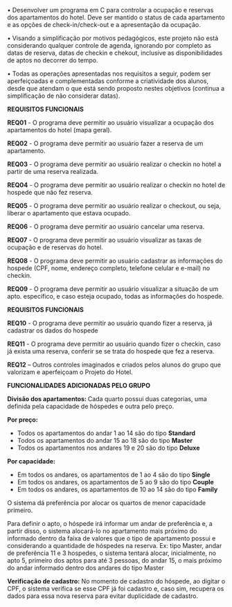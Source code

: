 • Desenvolver um programa em C para controlar a ocupação e reservas dos apartamentos do hotel. Deve ser mantido o status de cada apartamento e as opções de check-in/check-out e a apresentação da ocupação. 

• Visando a simplificação por motivos pedagógicos, este projeto não está considerando qualquer controle de agenda, ignorando por completo as datas de reserva, datas de checkin e chekout, inclusive as disponibilidades de aptos no decorrer do tempo.

• Todas as operações apresentadas nos requisitos a seguir, podem ser aperfeiçoadas e complementadas conforme a criatividade dos alunos, desde que atendam o que está sendo proposto nestes objetivos (continua a simplificação de não considerar datas).

<b>REQUISITOS FUNCIONAIS</b>

<b>REQ01</b> - O programa deve permitir ao usuário visualizar a ocupação dos apartamentos do hotel (mapa geral). 

<b>REQ02</b> - O programa deve permitir ao usuário fazer a reserva de um apartamento. 

<b>REQ03</b> - O programa deve permitir ao usuário realizar o checkin no hotel a partir de uma reserva realizada.

<b>REQ04</b> - O programa deve permitir ao usuário realizar o checkin no hotel de hospede que não fez reserva.

<b>REQ05</b> - O programa deve permitir ao usuário realizar o checkout, ou seja, liberar o apartamento que estava ocupado.

<b>REQ06</b> - O programa deve permitir ao usuário cancelar uma reserva.

<b>REQ07</b> - O programa deve permitir ao usuário visualizar as taxas de ocupação e de reservas do hotel. 

<b>REQ08</b> - O programa deve permitir ao usuário cadastrar as informações do hospede (CPF, nome, endereço completo, telefone celular e e-mail) no checkin. 

<b>REQ09</b> - O programa deve permitir ao usuário visualizar a situação de um apto. específico, e caso esteja ocupado, todas as informações do hospede.

<b>REQUISITOS FUNCIONAIS</b>

<b>REQ10</b> - O programa deve permitir ao usuário quando fizer a reserva, já cadastrar os dados do hospede

<b>REQ11</b> - O programa deve permitir ao usuário quando fizer o checkin, caso já exista uma reserva, conferir se se trata do hospede que fez a reserva. 

<b>REQ12</b> – Outros controles 
imaginados e criados pelos alunos 
do grupo que valorizam e 
aperfeiçoam o Projeto do Hotel.

<b>FUNCIONALIDADES ADICIONADAS PELO GRUPO</b>

<b>Divisão dos apartamentos: </b>Cada quarto possui duas categorias, uma definida pela capacidade de hóspedes e outra pelo preço.

<b>Por preço:</b>
- Todos os apartamentos do andar 1 ao 14 são do tipo <b>Standard</b>
- Todos os apartamentos do andar 15 ao 18 são do tipo <b>Master</b>
- Todos os apartamentos nos andares 19 e 20 são do tipo <b>Deluxe</b>

<b>Por capacidade:</b>
- Em todos os andares, os apartamentos de 1 ao 4 são do tipo <b>Single</b>
- Em todos os andares, os apartamentos de 5 ao 9 são do tipo <b>Couple</b>
- Em todos os andares, os apartamentos de 10 ao 14 são do tipo <b>Family</b>

O sistema dá preferência por alocar os quartos de menor capacidade primeiro.

Para definir o apto, o hóspede irá informar um andar de preferência e, a partir disso, o sistema alocará-lo no apartamento mais próximo do informado dentro da faixa de valores que o tipo de apartamento possui e considerando a quantidade de hóspedes na reserva.
   Ex: tipo Master, andar de preferência 11 e 3 hospedes, o sistema tentará alocar, inicialmente, no apto 5, primeiro dos aptos para até 3 pessoas, do andar 15, o mais próximo do andar informado dentro dos andares do tipo Master

<b>Verificação de cadastro:</b> No momento de cadastro do hóspede, ao digitar o CPF, o sistema verifica se esse CPF já foi cadastro e, caso sim, recupera os dados para essa nova reserva para evitar duplicidade de cadastro.
